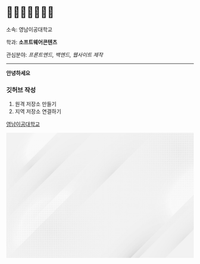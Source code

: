 # 🤔🤔🤔🤔🤔🤔🤔

소속: 영남이공대학교

학과: **소프트웨어콘텐츠**

관심분야: *프론트엔드, 백엔드, 웹사이트 제작*

---

**안녕하세요**

### 깃허브 작성
1. 원격 저장소 만들기
2. 지역 저장소 연결하기

[영남이공대학교](https://www.ync.ac.kr)

![프로필 이미지](./4907157.jpg)
<!--
**machineNAYO/machineNAYO** is a ✨ _special_ ✨ repository because its `README.md` (this file) appears on your GitHub profile.

Here are some ideas to get you started:

- 🔭 I’m currently working on ...
- 🌱 I’m currently learning ...
- 👯 I’m looking to collaborate on ...
- 🤔 I’m looking for help with ...
- 💬 Ask me about ...
- 📫 How to reach me: ...
- 😄 Pronouns: ...
- ⚡ Fun fact: ...
-->

